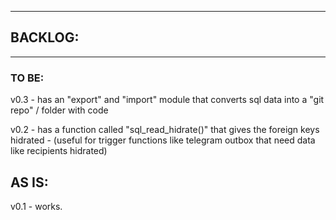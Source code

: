 -----------------
## BACKLOG:
-----------------

### TO BE:

v0.3 - has an "export" and "import" module that converts sql data into a "git repo" / folder with code

v0.2 - has a function called "sql_read_hidrate()" that gives the foreign keys hidrated 
        - (useful for trigger functions like telegram outbox that need data like recipients hidrated)

## AS IS:

v0.1 - works.